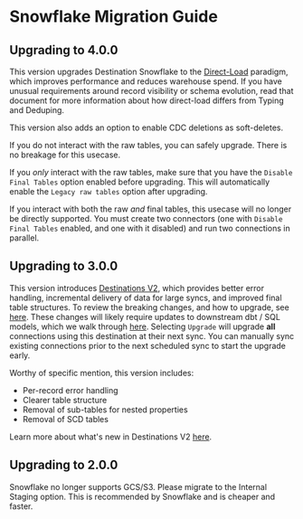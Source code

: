 # Snowflake Migration Guide

## Upgrading to 4.0.0

This version upgrades Destination Snowflake to the [Direct-Load](/platform/using-airbyte/core-concepts/direct-load-tables) paradigm, which improves performance and reduces warehouse spend. If you have unusual requirements around record visibility or schema evolution, read that document for more information about how direct-load differs from Typing and Deduping.

This version also adds an option to enable CDC deletions as soft-deletes.

If you do not interact with the raw tables, you can safely upgrade. There is no breakage for this usecase.

If you _only_ interact with the raw tables, make sure that you have the `Disable Final Tables` option enabled before upgrading. This will automatically enable the `Legacy raw tables` option after upgrading.

If you interact with both the raw _and_ final tables, this usecase will no longer be directly supported. You must create two connectors (one with `Disable Final Tables` enabled, and one with it disabled) and run two connections in parallel.


## Upgrading to 3.0.0

This version introduces [Destinations V2](/release_notes/upgrading_to_destinations_v2/#what-is-destinations-v2), which provides better error handling, incremental delivery of data for large syncs, and improved final table structures. To review the breaking changes, and how to upgrade, see [here](/release_notes/upgrading_to_destinations_v2/#quick-start-to-upgrading). These changes will likely require updates to downstream dbt / SQL models, which we walk through [here](/release_notes/upgrading_to_destinations_v2/#updating-downstream-transformations). Selecting `Upgrade` will upgrade **all** connections using this destination at their next sync. You can manually sync existing connections prior to the next scheduled sync to start the upgrade early.

Worthy of specific mention, this version includes:

- Per-record error handling
- Clearer table structure
- Removal of sub-tables for nested properties
- Removal of SCD tables

Learn more about what's new in Destinations V2 [here](/platform/using-airbyte/core-concepts/typing-deduping).

## Upgrading to 2.0.0

Snowflake no longer supports GCS/S3. Please migrate to the Internal Staging option. This is recommended by Snowflake and is cheaper and faster.
